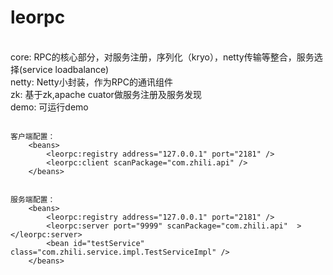 # leorpc
<br />
core: RPC的核心部分，对服务注册，序列化（kryo），netty传输等整合，服务选择(service loadbalance) <br />
netty: Netty小封装，作为RPC的通讯组件 <br />
zk: 基于zk,apache cuator做服务注册及服务发现 <br />
demo: 可运行demo <br />


<pre><code>
客户端配置：
    &ltbeans&gt
        &ltleorpc:registry address="127.0.0.1" port="2181" /&gt
        &ltleorpc:client scanPackage="com.zhili.api" /&gt
    &lt/beans&gt
</code></pre>

<pre><code>
服务端配置：
    &ltbeans&gt
        &ltleorpc:registry address="127.0.0.1" port="2181" /&gt
        &ltleorpc:server port="9999" scanPackage="com.zhili.api"  &gt&lt/leorpc:server&gt
        &ltbean id="testService" class="com.zhili.service.impl.TestServiceImpl" /&gt
    &lt/beans&gt
</code></pre>

